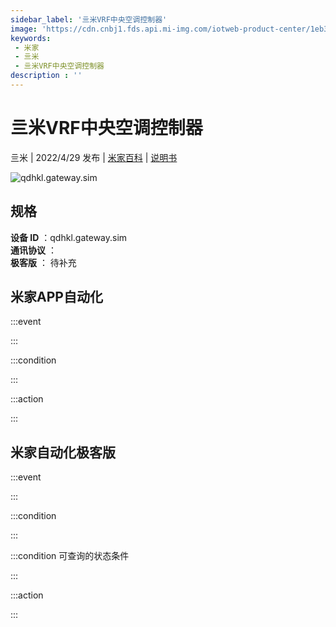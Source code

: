```yaml
---
sidebar_label: '亖米VRF中央空调控制器'
image: 'https://cdn.cnbj1.fds.api.mi-img.com/iotweb-product-center/1eb333461c251bbaebad2130ad0856e7_1650337233910.png?GalaxyAccessKeyId=AKVGLQWBOVIRQ3XLEW&Expires=9223372036854775807&Signature=AHcmhCnLGzBgHzXya3qdP1xiapQ='
keywords: 
 - 米家
 - 亖米
 - 亖米VRF中央空调控制器
description : ''
---
```

# 亖米VRF中央空调控制器

亖米 | 2022/4/29 发布 | [米家百科](https://home.mi.com/webapp/content/baike/product/index.html?model=qdhkl.gateway.sim) | [说明书](https://home.mi.com/views/introduction.html?model=qdhkl.gateway.sim&region=cn)

![qdhkl.gateway.sim](https://cdn.cnbj1.fds.api.mi-img.com/iotweb-product-center/1eb333461c251bbaebad2130ad0856e7_1650337233910.png?GalaxyAccessKeyId=AKVGLQWBOVIRQ3XLEW&Expires=9223372036854775807&Signature=AHcmhCnLGzBgHzXya3qdP1xiapQ=)

## 规格  
> 
**设备 ID** ：qdhkl.gateway.sim  
**通讯协议** ：  
**极客版**  ： 待补充 


## 米家APP自动化  

:::event  

:::

:::condition  

:::

:::action   

:::

## 米家自动化极客版  

:::event  

:::

:::condition  

:::

:::condition 可查询的状态条件  

:::

:::action  

:::

        
